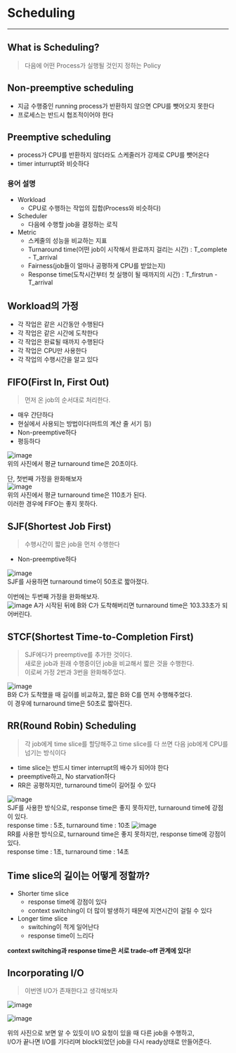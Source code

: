 # Scheduling
---
## What is Scheduling?
> 다음에 어떤 Process가 실행될 것인지 정하는 Policy

## Non-preemptive scheduling
- 지금 수행중인 running process가 반환하지 않으면 CPU를 뺏어오지 못한다   
- 프로세스는 반드시 협조적이어야 한다

## Preemptive scheduling
- process가 CPU를 반환하지 않더라도 스케줄러가 강제로 CPU를 뺏어온다
- timer inturrupt와 비슷하다

### 용어 설명
- Workload
  - CPU로 수행하는 작업의 집합(Process와 비슷하다)
- Scheduler
  - 다음에 수행할 job을 결정하는 로직
- Metric
  - 스케줄의 성능을 비교하는 지표
  - Turnaround time(어떤 job이 시작해서 완료까지 걸리는 시간) : T_complete - T_arrival
  - Fairness(job들이 얼마나 공평하게 CPU를 받았는지)
  - Response time(도착시간부터 첫 실행이 될 때까지의 시간) : T_firstrun - T_arrival

## Workload의 가정
- 각 작업은 같은 시간동안 수행된다
- 각 작업은 같은 시간에 도착한다
- 각 작업은 완료될 때까지 수행된다
- 각 작업은 CPU만 사용한다
- 각 작업의 수행시간을 알고 있다

## FIFO(First In, First Out)
> 먼저 온 job의 순서대로 처리한다.

- 매우 간단하다
- 현실에서 사용되는 방법이다(마트의 계산 줄 서기 등)
- Non-preemptive하다
- 평등하다

![image](https://user-images.githubusercontent.com/80378041/159257354-b40eb29b-7b2a-4669-8af9-2859b994a44b.png)     
위의 사진에서 평균 turnaround time은 20초이다.        

단, 첫번째 가정을 완화해보자     
![image](https://user-images.githubusercontent.com/80378041/159257498-eebf615c-5786-4750-8d03-b75ca12cb35b.png)     
위의 사진에서 평균 turnaround time은 110초가 된다.      
이러한 경우에 FIFO는 좋지 못하다.

## SJF(Shortest Job First)
> 수행시간이 짧은 job을 먼저 수행한다

- Non-preemptive하다

![image](https://user-images.githubusercontent.com/80378041/159257739-4cb63f9b-c787-48ce-8d8e-6e23ec5ee696.png)     
SJF를 사용하면 turnaround time이 50초로 짧아졌다.

이번에는 두번째 가정을 완화해보자.      
![image](https://user-images.githubusercontent.com/80378041/159257971-409113d1-7233-4f10-92cc-b1dddae83896.png)
A가 시작된 뒤에 B와 C가 도착해버리면 turnaround time은 103.33초가 되어버린다.

## STCF(Shortest Time-to-Completion First)
> SJF에다가 preemptive를 추가한 것이다.     
> 새로운 job과 원래 수행중이던 job을 비교해서 짧은 것을 수행한다.     
> 이로써 가정 2번과 3번을 완화해주었다.

![image](https://user-images.githubusercontent.com/80378041/159258419-c2076fcb-c436-4c78-b20f-22921123bae8.png)     
B와 C가 도착했을 때 길이를 비교하고, 짧은 B와 C를 먼저 수행해주었다.      
이 경우에 turnaround time은 50초로 짧아진다.

## RR(Round Robin) Scheduling
> 각 job에게 time slice를 할당해주고 time slice를 다 쓰면 다음 job에게 CPU를 넘기는 방식이다

- time slice는 반드시 timer interrupt의 배수가 되어야 한다
- preemptive하고, No starvation하다
- RR은 공평하지만, turnaround time이 길어질 수 있다

![image](https://user-images.githubusercontent.com/80378041/159259241-cd0385e5-c61a-4da8-a3f3-468e980e3523.png)     
SJF를 사용한 방식으로, response time은 좋지 못하지만, turnaround time에 강점이 있다.       
response time : 5초, turnaround time : 10초
![image](https://user-images.githubusercontent.com/80378041/159259179-523136a6-a745-425e-8784-284335fd9fa5.png)     
RR를 사용한 방식으로, turnaround time은 좋지 못하지만, response time에 강점이 있다.       
response time : 1초, turnaround time : 14초

## Time slice의 길이는 어떻게 정할까?
- Shorter time slice
  - response time에 강점이 있다
  - context switching이 더 많이 발생하기 때문에 지연시간이 걸릴 수 있다
- Longer time slice
  - switching이 적게 일어난다
  - response time이 느리다

__context switching과 response time은 서로 trade-off 관계에 있다!__

## Incorporating I/O
> 이번엔 I/O가 존재한다고 생각해보자

![image](https://user-images.githubusercontent.com/80378041/159260297-bf6106b0-5dcc-4f27-b8f0-e4c9d6e488f9.png)

![image](https://user-images.githubusercontent.com/80378041/159260376-5f9eae72-aaa7-4280-88f9-1a84bcc9056c.png)

위의 사진으로 보면 알 수 있듯이 I/O 요청이 있을 때 다른 job을 수행하고,     
I/O가 끝나면 I/O를 기다리며 block되었던 job을 다시 ready상태로 만들어준다.

